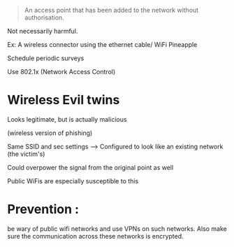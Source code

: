 
> An access point that has been added to the network without authorisation.

Not necessarily harmful.

Ex: A wireless connector using the ethernet cable/ WiFi Pineapple

Schedule periodic surveys

Use 802.1x (Network Access Control)


# Wireless Evil twins

Looks legitimate, but is actually malicious

(wireless version of phishing)

Same SSID and sec settings --> Configured to look like an existing network (the victim's)

Could overpower the signal from the original point as well

Public WiFis are especially susceptible to this

# Prevention :
be wary of public wifi  networks and use VPNs on such networks. Also make sure the  communication across these networks is encrypted.

